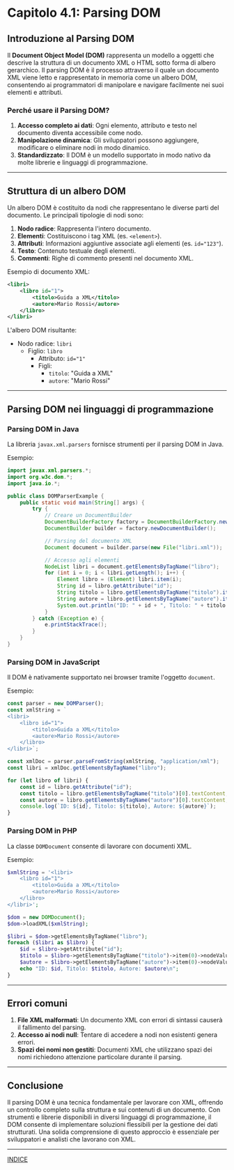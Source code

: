 # Capitolo 4.1: Parsing DOM

## Introduzione al Parsing DOM
Il **Document Object Model (DOM)** rappresenta un modello a oggetti che descrive la struttura di un documento XML o HTML sotto forma di albero gerarchico. Il parsing DOM è il processo attraverso il quale un documento XML viene letto e rappresentato in memoria come un albero DOM, consentendo ai programmatori di manipolare e navigare facilmente nei suoi elementi e attributi.

### Perché usare il Parsing DOM?
1. **Accesso completo ai dati**: Ogni elemento, attributo e testo nel documento diventa accessibile come nodo.
2. **Manipolazione dinamica**: Gli sviluppatori possono aggiungere, modificare o eliminare nodi in modo dinamico.
3. **Standardizzato**: Il DOM è un modello supportato in modo nativo da molte librerie e linguaggi di programmazione.

---

## Struttura di un albero DOM
Un albero DOM è costituito da nodi che rappresentano le diverse parti del documento. Le principali tipologie di nodi sono:

1. **Nodo radice**: Rappresenta l'intero documento.
2. **Elementi**: Costituiscono i tag XML (es. `<element>`).
3. **Attributi**: Informazioni aggiuntive associate agli elementi (es. `id="123"`).
4. **Testo**: Contenuto testuale degli elementi.
5. **Commenti**: Righe di commento presenti nel documento XML.

Esempio di documento XML:
```xml
<libri>
    <libro id="1">
        <titolo>Guida a XML</titolo>
        <autore>Mario Rossi</autore>
    </libro>
</libri>
```
L'albero DOM risultante:
- Nodo radice: `libri`
  - Figlio: `libro`
    - Attributo: `id="1"`
    - Figli:
      - `titolo`: "Guida a XML"
      - `autore`: "Mario Rossi"

---

## Parsing DOM nei linguaggi di programmazione

### Parsing DOM in Java
La libreria `javax.xml.parsers` fornisce strumenti per il parsing DOM in Java.

Esempio:
```java
import javax.xml.parsers.*;
import org.w3c.dom.*;
import java.io.*;

public class DOMParserExample {
    public static void main(String[] args) {
        try {
            // Creare un DocumentBuilder
            DocumentBuilderFactory factory = DocumentBuilderFactory.newInstance();
            DocumentBuilder builder = factory.newDocumentBuilder();

            // Parsing del documento XML
            Document document = builder.parse(new File("libri.xml"));

            // Accesso agli elementi
            NodeList libri = document.getElementsByTagName("libro");
            for (int i = 0; i < libri.getLength(); i++) {
                Element libro = (Element) libri.item(i);
                String id = libro.getAttribute("id");
                String titolo = libro.getElementsByTagName("titolo").item(0).getTextContent();
                String autore = libro.getElementsByTagName("autore").item(0).getTextContent();
                System.out.println("ID: " + id + ", Titolo: " + titolo + ", Autore: " + autore);
            }
        } catch (Exception e) {
            e.printStackTrace();
        }
    }
}
```

### Parsing DOM in JavaScript
Il DOM è nativamente supportato nei browser tramite l'oggetto `document`.

Esempio:
```javascript
const parser = new DOMParser();
const xmlString = `
<libri>
    <libro id="1">
        <titolo>Guida a XML</titolo>
        <autore>Mario Rossi</autore>
    </libro>
</libri>`;

const xmlDoc = parser.parseFromString(xmlString, "application/xml");
const libri = xmlDoc.getElementsByTagName("libro");

for (let libro of libri) {
    const id = libro.getAttribute("id");
    const titolo = libro.getElementsByTagName("titolo")[0].textContent;
    const autore = libro.getElementsByTagName("autore")[0].textContent;
    console.log(`ID: ${id}, Titolo: ${titolo}, Autore: ${autore}`);
}
```

### Parsing DOM in PHP
La classe `DOMDocument` consente di lavorare con documenti XML.

Esempio:
```php
$xmlString = '<libri>
    <libro id="1">
        <titolo>Guida a XML</titolo>
        <autore>Mario Rossi</autore>
    </libro>
</libri>';

$dom = new DOMDocument();
$dom->loadXML($xmlString);

$libri = $dom->getElementsByTagName("libro");
foreach ($libri as $libro) {
    $id = $libro->getAttribute("id");
    $titolo = $libro->getElementsByTagName("titolo")->item(0)->nodeValue;
    $autore = $libro->getElementsByTagName("autore")->item(0)->nodeValue;
    echo "ID: $id, Titolo: $titolo, Autore: $autore\n";
}
```

---

## Errori comuni
1. **File XML malformati**: Un documento XML con errori di sintassi causerà il fallimento del parsing.
2. **Accesso ai nodi null**: Tentare di accedere a nodi non esistenti genera errori.
3. **Spazi dei nomi non gestiti**: Documenti XML che utilizzano spazi dei nomi richiedono attenzione particolare durante il parsing.

---

## Conclusione
Il parsing DOM è una tecnica fondamentale per lavorare con XML, offrendo un controllo completo sulla struttura e sui contenuti di un documento. Con strumenti e librerie disponibili in diversi linguaggi di programmazione, il DOM consente di implementare soluzioni flessibili per la gestione dei dati strutturati. Una solida comprensione di questo approccio è essenziale per sviluppatori e analisti che lavorano con XML.


---

[INDICE](README.md)